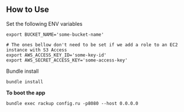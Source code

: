## How to Use
Set the following ENV variables

```
export BUCKET_NAME='some-bucket-name'

# The ones bellow don't need to be set if we add a role to an EC2 instance with S3 Access
export AWS_ACCESS_KEY_ID='some-key-id'
export AWS_SECRET_ACCESS_KEY='some-access-key'
```

Bundle install
```
bundle install
```

**To boot the app**
```
bundle exec rackup config.ru -p8080 --host 0.0.0.0
```
